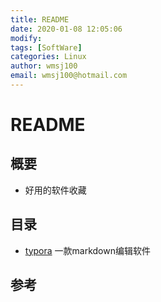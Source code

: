 ```yaml
---
title: README
date: 2020-01-08 12:05:06
modify: 
tags: [SoftWare]
categories: Linux
author: wmsj100
email: wmsj100@hotmail.com
---
```


# README

## 概要

- 好用的软件收藏

## 目录

- [typora](https://www.typora.io/#windows) 一款markdown编辑软件

## 参考

